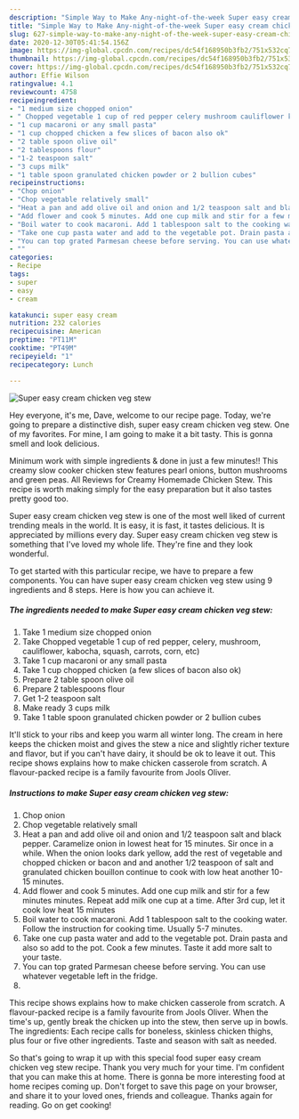 ```yaml
---
description: "Simple Way to Make Any-night-of-the-week Super easy cream chicken veg stew"
title: "Simple Way to Make Any-night-of-the-week Super easy cream chicken veg stew"
slug: 627-simple-way-to-make-any-night-of-the-week-super-easy-cream-chicken-veg-stew
date: 2020-12-30T05:41:54.156Z
image: https://img-global.cpcdn.com/recipes/dc54f168950b3fb2/751x532cq70/super-easy-cream-chicken-veg-stew-recipe-main-photo.jpg
thumbnail: https://img-global.cpcdn.com/recipes/dc54f168950b3fb2/751x532cq70/super-easy-cream-chicken-veg-stew-recipe-main-photo.jpg
cover: https://img-global.cpcdn.com/recipes/dc54f168950b3fb2/751x532cq70/super-easy-cream-chicken-veg-stew-recipe-main-photo.jpg
author: Effie Wilson
ratingvalue: 4.1
reviewcount: 4758
recipeingredient:
- "1 medium size chopped onion"
- " Chopped vegetable 1 cup of red pepper celery mushroom cauliflower kabocha squash carrots corn etc"
- "1 cup macaroni or any small pasta"
- "1 cup chopped chicken a few slices of bacon also ok"
- "2 table spoon olive oil"
- "2 tablespoons flour"
- "1-2 teaspoon salt"
- "3 cups milk"
- "1 table spoon granulated chicken powder or 2 bullion cubes"
recipeinstructions:
- "Chop onion"
- "Chop vegetable relatively small"
- "Heat a pan and add olive oil and onion and 1/2 teaspoon salt and black pepper. Caramelize onion in lowest heat for 15 minutes. Sir once in a while. When the onion looks dark yellow, add the rest of vegetable and chopped chicken or bacon and and another 1/2 teaspoon of salt and granulated chicken bouillon continue to cook with low heat another 10-15 minutes."
- "Add flower and cook 5 minutes. Add one cup milk and stir for a few minutes minutes. Repeat add milk one cup at a time. After 3rd cup, let it cook low heat 15 minutes"
- "Boil water to cook macaroni. Add 1 tablespoon salt to the cooking water. Follow the instruction for cooking time. Usually 5-7 minutes."
- "Take one cup pasta water and add to the vegetable pot. Drain pasta and also so add to the pot. Cook a few minutes. Taste it add more salt to your taste."
- "You can top grated Parmesan cheese before serving. You can use whatever vegetable left in the fridge."
- ""
categories:
- Recipe
tags:
- super
- easy
- cream

katakunci: super easy cream 
nutrition: 232 calories
recipecuisine: American
preptime: "PT11M"
cooktime: "PT49M"
recipeyield: "1"
recipecategory: Lunch

---
```



![Super easy cream chicken veg stew](https://img-global.cpcdn.com/recipes/dc54f168950b3fb2/751x532cq70/super-easy-cream-chicken-veg-stew-recipe-main-photo.jpg)

Hey everyone, it's me, Dave, welcome to our recipe page. Today, we're going to prepare a distinctive dish, super easy cream chicken veg stew. One of my favorites. For mine, I am going to make it a bit tasty. This is gonna smell and look delicious.

Minimum work with simple ingredients &amp; done in just a few minutes!! This creamy slow cooker chicken stew features pearl onions, button mushrooms and green peas. All Reviews for Creamy Homemade Chicken Stew. This recipe is worth making simply for the easy preparation but it also tastes pretty good too.

Super easy cream chicken veg stew is one of the most well liked of current trending meals in the world. It is easy, it is fast, it tastes delicious. It is appreciated by millions every day. Super easy cream chicken veg stew is something that I've loved my whole life. They're fine and they look wonderful.


To get started with this particular recipe, we have to prepare a few components. You can have super easy cream chicken veg stew using 9 ingredients and 8 steps. Here is how you can achieve it.

<!--inarticleads1-->

##### The ingredients needed to make Super easy cream chicken veg stew:

1. Take 1 medium size chopped onion
1. Take  Chopped vegetable 1 cup of red pepper, celery, mushroom, cauliflower, kabocha, squash, carrots, corn, etc)
1. Take 1 cup macaroni or any small pasta
1. Take 1 cup chopped chicken (a few slices of bacon also ok)
1. Prepare 2 table spoon olive oil
1. Prepare 2 tablespoons flour
1. Get 1-2 teaspoon salt
1. Make ready 3 cups milk
1. Take 1 table spoon granulated chicken powder or 2 bullion cubes


It&#39;ll stick to your ribs and keep you warm all winter long. The cream in here keeps the chicken moist and gives the stew a nice and slightly richer texture and flavor, but if you can&#39;t have dairy, it should be ok to leave it out. This recipe shows explains how to make chicken casserole from scratch. A flavour-packed recipe is a family favourite from Jools Oliver. 

<!--inarticleads2-->

##### Instructions to make Super easy cream chicken veg stew:

1. Chop onion
1. Chop vegetable relatively small
1. Heat a pan and add olive oil and onion and 1/2 teaspoon salt and black pepper. Caramelize onion in lowest heat for 15 minutes. Sir once in a while. When the onion looks dark yellow, add the rest of vegetable and chopped chicken or bacon and and another 1/2 teaspoon of salt and granulated chicken bouillon continue to cook with low heat another 10-15 minutes.
1. Add flower and cook 5 minutes. Add one cup milk and stir for a few minutes minutes. Repeat add milk one cup at a time. After 3rd cup, let it cook low heat 15 minutes
1. Boil water to cook macaroni. Add 1 tablespoon salt to the cooking water. Follow the instruction for cooking time. Usually 5-7 minutes.
1. Take one cup pasta water and add to the vegetable pot. Drain pasta and also so add to the pot. Cook a few minutes. Taste it add more salt to your taste.
1. You can top grated Parmesan cheese before serving. You can use whatever vegetable left in the fridge.
1. 


This recipe shows explains how to make chicken casserole from scratch. A flavour-packed recipe is a family favourite from Jools Oliver. When the time&#39;s up, gently break the chicken up into the stew, then serve up in bowls. The ingredients: Each recipe calls for boneless, skinless chicken thighs, plus four or five other ingredients. Taste and season with salt as needed. 

So that's going to wrap it up with this special food super easy cream chicken veg stew recipe. Thank you very much for your time. I'm confident that you can make this at home. There is gonna be more interesting food at home recipes coming up. Don't forget to save this page on your browser, and share it to your loved ones, friends and colleague. Thanks again for reading. Go on get cooking!
